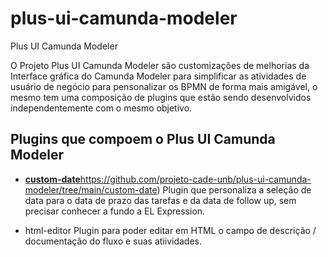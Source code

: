 # plus-ui-camunda-modeler
Plus UI Camunda Modeler

O Projeto Plus UI Camunda Modeler são customizações de melhorias da Interface gráfica do Camunda Modeler para simplificar as atividades de usuário de negócio para pensonalizar os BPMN de forma mais amigável, o mesmo tem uma composição de plugins que estão sendo desenvolvidos independentemente com o mesmo objetivo.

## Plugins que compoem o Plus UI Camunda Modeler

* [**custom-date**](custom-date[)https://github.com/projeto-cade-unb/plus-ui-camunda-modeler/tree/main/custom-date)
  Plugin que personaliza a seleção de data para o data de prazo das tarefas e da data de follow up, sem precisar conhecer a fundo a EL Expression.

* html-editor
  Plugin para poder editar em HTML o campo de descrição / documentação do fluxo e suas atiividades.

